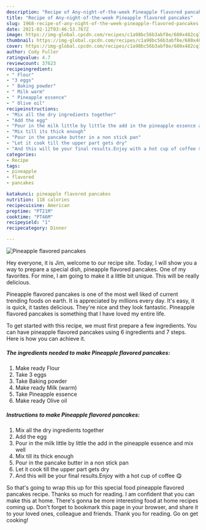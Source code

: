 ```yaml
---
description: "Recipe of Any-night-of-the-week Pineapple flavored pancakes"
title: "Recipe of Any-night-of-the-week Pineapple flavored pancakes"
slug: 1968-recipe-of-any-night-of-the-week-pineapple-flavored-pancakes
date: 2021-02-12T03:46:53.767Z
image: https://img-global.cpcdn.com/recipes/c1a98bc56b3abf8e/680x482cq70/pineapple-flavored-pancakes-recipe-main-photo.jpg
thumbnail: https://img-global.cpcdn.com/recipes/c1a98bc56b3abf8e/680x482cq70/pineapple-flavored-pancakes-recipe-main-photo.jpg
cover: https://img-global.cpcdn.com/recipes/c1a98bc56b3abf8e/680x482cq70/pineapple-flavored-pancakes-recipe-main-photo.jpg
author: Cody Fuller
ratingvalue: 4.7
reviewcount: 37623
recipeingredient:
- " Flour"
- "3 eggs"
- " Baking powder"
- " Milk warm"
- " Pineapple essence"
- " Olive oil"
recipeinstructions:
- "Mix all the dry ingredients together"
- "Add the egg"
- "Pour in the milk little by little the add in the pineapple essence and mix well"
- "Mix till its thick enough"
- "Pour in the pancake butter in a non stick pan"
- "Let it cook till the upper part gets dry"
- "And this will be your final results.Enjoy with a hot cup of coffee 😋"
categories:
- Recipe
tags:
- pineapple
- flavored
- pancakes

katakunci: pineapple flavored pancakes 
nutrition: 118 calories
recipecuisine: American
preptime: "PT21M"
cooktime: "PT46M"
recipeyield: "1"
recipecategory: Dinner

---
```



![Pineapple flavored pancakes](https://img-global.cpcdn.com/recipes/c1a98bc56b3abf8e/680x482cq70/pineapple-flavored-pancakes-recipe-main-photo.jpg)

Hey everyone, it is Jim, welcome to our recipe site. Today, I will show you a way to prepare a special dish, pineapple flavored pancakes. One of my favorites. For mine, I am going to make it a little bit unique. This will be really delicious.

Pineapple flavored pancakes is one of the most well liked of current trending foods on earth. It is appreciated by millions every day. It's easy, it is quick, it tastes delicious. They're nice and they look fantastic. Pineapple flavored pancakes is something that I have loved my entire life.




To get started with this recipe, we must first prepare a few ingredients. You can have pineapple flavored pancakes using 6 ingredients and 7 steps. Here is how you can achieve it.

<!--inarticleads1-->

##### The ingredients needed to make Pineapple flavored pancakes:

1. Make ready  Flour
1. Take 3 eggs
1. Take  Baking powder
1. Make ready  Milk (warm)
1. Take  Pineapple essence
1. Make ready  Olive oil




<!--inarticleads2-->

##### Instructions to make Pineapple flavored pancakes:

1. Mix all the dry ingredients together
1. Add the egg
1. Pour in the milk little by little the add in the pineapple essence and mix well
1. Mix till its thick enough
1. Pour in the pancake butter in a non stick pan
1. Let it cook till the upper part gets dry
1. And this will be your final results.Enjoy with a hot cup of coffee 😋




So that's going to wrap this up for this special food pineapple flavored pancakes recipe. Thanks so much for reading. I am confident that you can make this at home. There's gonna be more interesting food at home recipes coming up. Don't forget to bookmark this page in your browser, and share it to your loved ones, colleague and friends. Thank you for reading. Go on get cooking!
